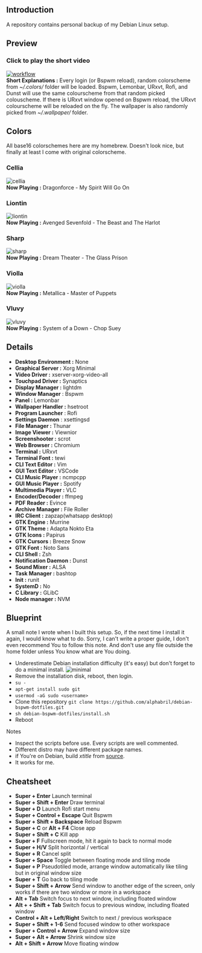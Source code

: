## Introduction
A repository contains personal backup of my Debian Linux setup.

## Preview
### Click to play the short video
[![workflow](https://raw.githubusercontent.com/addy-dclxvi/void-bspwm-dotfiles/master/preview/workflow.png)](https://www.youtube.com/watch?v=ReLOM4UezHQ "workflow") <br />
**Short Explanations :** Every login (or Bspwm reload), random colorscheme from *~/.colors/* folder will be loaded.
Bspwm, Lemonbar, URxvt, Rofi, and Dunst will use the same colourscheme from that random picked colouscheme.
If there is URxvt window opened on Bspwm reload, the URxvt colourscheme will be reloaded on the fly.
The wallpaper is also randomly picked from *~/.wallpaper/* folder.

## Colors
All base16 colorschemes here are my homebrew. Doesn't look nice, but finally at least I come with original colorscheme. <br />
### Cellia
![cellia](https://raw.githubusercontent.com/addy-dclxvi/void-bspwm-dotfiles/master/preview/cellia.png) <br />
**Now Playing :** Dragonforce - My Spirit Will Go On <br />
### Liontin
![liontin](https://raw.githubusercontent.com/addy-dclxvi/void-bspwm-dotfiles/master/preview/liontin.png) <br />
**Now Playing :** Avenged Sevenfold - The Beast and The Harlot <br />
### Sharp
![sharp](https://raw.githubusercontent.com/addy-dclxvi/void-bspwm-dotfiles/master/preview/sharp.png) <br />
**Now Playing :** Dream Theater - The Glass Prison <br />
### Violla
![violla](https://raw.githubusercontent.com/addy-dclxvi/void-bspwm-dotfiles/master/preview/violla.png) <br />
**Now Playing :** Metallica - Master of Puppets <br />
### Vluvy
![vluvy](https://raw.githubusercontent.com/addy-dclxvi/void-bspwm-dotfiles/master/preview/vluvy.png) <br />
**Now Playing :** System of a Down - Chop Suey <br />

## Details
- **Desktop Environment :** None
- **Graphical Server :** Xorg Minimal
- **Video Driver :** xserver-xorg-video-all
- **Touchpad Driver :** Synaptics
- **Display Manager :** lightdm
- **Window Manager** : Bspwm
- **Panel :** Lemonbar
- **Wallpaper Handler :** hsetroot
- **Program Launcher** : Rofi
- **Settings Daemon** : xsettingsd
- **File Manager :** Thunar
- **Image Viewer :** Viewnior
- **Screenshooter :** scrot
- **Web Browser :** Chromium
- **Terminal :** URxvt
- **Terminal Font :** tewi
- **CLI Text Editor :** Vim
- **GUI Text Editor :** VSCode
- **CLI Music Player :** ncmpcpp
- **GUI Music Player :** Spotify
- **Multimedia Player :** VLC
- **Encoder/Decoder :** ffmpeg
- **PDF Reader :** Evince
- **Archive Manager :** File Roller
- **IRC Client :** zapzap(whatsapp desktop)
- **GTK Engine :** Murrine
- **GTK Theme :** Adapta Nokto Eta
- **GTK Icons :** Papirus
- **GTK Cursors :** Breeze Snow
- **GTK Font :** Noto Sans
- **CLI Shell :** Zsh
- **Notification Daemon :** Dunst
- **Sound Mixer :** ALSA
- **Task Manager :** bashtop
- **Init :** runit
- **SystemD :** No
- **C Library :** GLibC
- **Node manager :** NVM

## Blueprint
A small note I wrote when I built this setup. So, if the next time I install it again, I would know what to do.
Sorry, I can't write a proper guide, I don't even recommend You to follow this note.
And don't use any file outside the home folder unless You know what are You doing.
- Underestimate Debian installation difficulty (it's easy) but don't forget to do a minimal install.
![minimal](https://raw.githubusercontent.com/alphabril/debian-bspwm-dotfiles/master/preview/minimal.png) <br />
- Remove the installation disk, reboot, then login.
- `su -`
- `apt-get install sudo git`
- `usermod -aG sudo <username>`
- Clone this repository `git clone https://github.com/alphabril/debian-bspwm-dotfiles.git`
- `sh debian-bspwm-dotfiles/install.sh`
- Reboot

Notes
- Inspect the scripts before use. Every scripts are well commented.
- Different distro may have different package names.
- if You're on Debian, build *xtitle* from [source](https://github.com/baskerville/xtitle).
- It works for me.

## Cheatsheet
- **Super + Enter** Launch terminal
- **Super + Shift + Enter** Draw terminal
- **Super + D** Launch Rofi start menu
- **Super + Control + Escape** Quit Bspwm
- **Super + Shift + Backspace** Reload Bspwm
- **Super + C** or **Alt + F4** Close app
- **Super + Shift + C** Kill app
- **Super + F** Fullscreen mode, hit it again to back to normal mode
- **Super + H/V** Split horizontal / vertical
- **Super + R** Cancel split
- **Super + Space** Toggle between floating mode and tiling mode
- **Super + P** Pseudotiled mode, arrange window automatically like tiling but in original window size
- **Super + T** Go back to tiling mode
- **Super + Shift + Arrow** Send window to another edge of the screen, only works if there are two window or more in a workspace
- **Alt + Tab** Switch focus to next window, including floated window
- **Alt + + Shift + Tab** Switch focus to previous window, including floated window
- **Control + Alt + Left/Right** Switch to next / previous workspace
- **Super + Shift + 1-6** Send focused window to other workspace
- **Super + Control + Arrow** Expand window size
- **Super + Alt + Arrow** Shrink window size
- **Alt + Shift + Arrow** Move floating window

